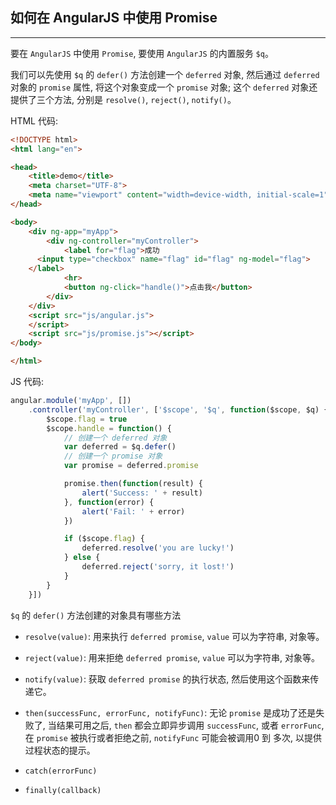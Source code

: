 ## 如何在 AngularJS 中使用 Promise

---

要在 `AngularJS` 中使用 `Promise`, 要使用 `AngularJS` 的内置服务 `$q`。

我们可以先使用 `$q` 的 `defer()` 方法创建一个 `deferred` 对象, 然后通过 `deferred` 对象的 `promise` 属性, 将这个对象变成一个 `promise` 对象; 这个 `deferred` 对象还提供了三个方法, 分别是 `resolve()`, `reject()`, `notify()`。

HTML 代码:

```html
<!DOCTYPE html>
<html lang="en">

<head>
    <title>demo</title>
    <meta charset="UTF-8">
    <meta name="viewport" content="width=device-width, initial-scale=1">
</head>

<body>
    <div ng-app="myApp">
        <div ng-controller="myController">
            <label for="flag">成功
      <input type="checkbox" name="flag" id="flag" ng-model="flag">
    </label>
            <hr>
            <button ng-click="handle()">点击我</button>
        </div>
    </div>
    <script src="js/angular.js">
    </script>
    <script src="js/promise.js"></script>
</body>

</html>
```

JS 代码:

```javascript
angular.module('myApp', [])
    .controller('myController', ['$scope', '$q', function($scope, $q) {
        $scope.flag = true
        $scope.handle = function() {
            // 创建一个 deferred 对象
            var deferred = $q.defer()
            // 创建一个 promise 对象
            var promise = deferred.promise

            promise.then(function(result) {
                alert('Success: ' + result)
            }, function(error) {
                alert('Fail: ' + error)
            })

            if ($scope.flag) {
                deferred.resolve('you are lucky!')
            } else {
                deferred.reject('sorry, it lost!')
            }
        }
    }])
```

`$q` 的 `defer()` 方法创建的对象具有哪些方法

- `resolve(value)`: 用来执行 `deferred promise`, `value` 可以为字符串, 对象等。

- `reject(value)`: 用来拒绝 `deferred promise`, `value` 可以为字符串, 对象等。

- `notify(value)`: 获取 `deferred promise` 的执行状态, 然后使用这个函数来传递它。

- `then(successFunc, errorFunc, notifyFunc)`: 无论 `promise` 是成功了还是失败了, 当结果可用之后, `then` 都会立即异步调用 `successFunc`, 或者 `errorFunc`, 在 `promise` 被执行或者拒绝之前, `notifyFunc` 可能会被调用0 到 多次, 以提供过程状态的提示。

- `catch(errorFunc)`

- `finally(callback)`
